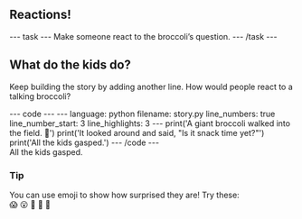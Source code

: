 <h2 class="c-project-heading--task">Reactions!</h2>
--- task ---
Make someone react to the broccoli’s question.
--- /task ---

<h2 class="c-project-heading--explainer">What do the kids do?</h2>

Keep building the story by adding another line. How would people react to a talking broccoli?

<div class="c-project-code">
--- code ---
---
language: python
filename: story.py
line_numbers: true
line_number_start: 3
line_highlights: 3
---
print('A giant broccoli walked into the field. 🥦')
print('It looked around and said, "Is it snack time yet?"')
print('All the kids gasped.')
--- /code ---
</div>

<div class="c-project-output">
All the kids gasped.
</div>

<div class="c-project-callout c-project-callout--tip">

### Tip

You can use emoji to show how surprised they are! Try these:  
😱 😮 🤯 🏃 💨

</div>
